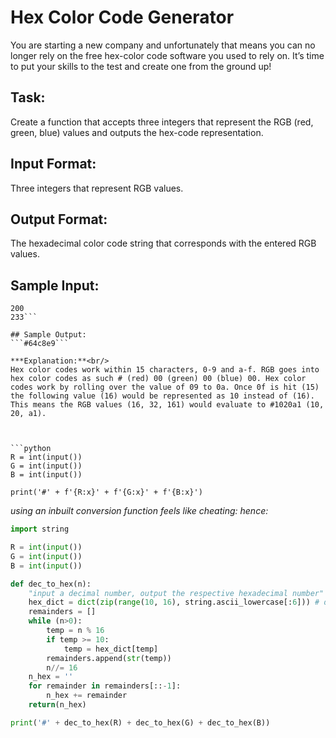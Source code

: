 # Hex Color Code Generator

You are starting a new company and unfortunately that means you can no longer rely on the free hex-color code software you used to rely on. It’s time to put your skills to the test and create one from the ground up!

## Task: 
Create a function that accepts three integers that represent the RGB (red, green, blue) values and outputs the hex-code representation.

## Input Format: 
Three integers that represent RGB values.

## Output Format: 
The hexadecimal color code string that corresponds with the entered RGB values.

## Sample Input: 
```100 
200 
233```

## Sample Output: 
```#64c8e9```

***Explanation:**<br/> 
Hex color codes work within 15 characters, 0-9 and a-f. RGB goes into hex color codes as such # (red) 00 (green) 00 (blue) 00. Hex color codes work by rolling over the value of 09 to 0a. Once 0f is hit (15) the following value (16) would be represented as 10 instead of (16). This means the RGB values (16, 32, 161) would evaluate to #1020a1 (10, 20, a1).



```python
R = int(input())
G = int(input())
B = int(input())

print('#' + f'{R:x}' + f'{G:x}' + f'{B:x}')
```

*using an inbuilt conversion function feels like cheating: hence:*


```python
import string

R = int(input())
G = int(input())
B = int(input())

def dec_to_hex(n):
    "input a decimal number, output the respective hexadecimal number"
    hex_dict = dict(zip(range(10, 16), string.ascii_lowercase[:6])) # dict "translating" a $10 \leq n \leq 16$ to it's hex. digit
    remainders = []
    while (n>0):
        temp = n % 16
        if temp >= 10:
            temp = hex_dict[temp]        
        remainders.append(str(temp))
        n//= 16
    n_hex = ''
    for remainder in remainders[::-1]:
        n_hex += remainder
    return(n_hex)

print('#' + dec_to_hex(R) + dec_to_hex(G) + dec_to_hex(B))
```
